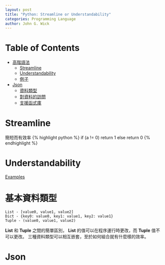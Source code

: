 ```yaml
---
layout: post
title: "Python: Streamline or Understandability"
categories: Programming Language
author: John G. Wick
---
```


# Table of Contents
* [高階語法](#高階語法)
  * [Streamline](#Streamline)
  * [Understandability](#Understandability)
  * [例子](#)
* [Json](#Json)
  * [資料類型](#)
  * [對資料的訪問](#)
  * [支援函式庫](#)

# Streamline

簡短而有效率
{% highlight python %}
if (a != 0)
  return 1
else
  return 0
{% endhighlight %}

# Understandability

[Examples](#)

# 基本資料類型

```
List - [value0, value1, value2]
Dict - {key0: value0, key1: value1, key2: value1}
Tuple - (value0, value1, value2)
```
**List** 和 **Tuple** 之間的簡單區別， **List** 的值可以在程序運行時更改，而 **Tuple** 值不可以更改。
三種資料類型可以相互嵌套，至於如何組合就有什麼樣的效率。

# Json
